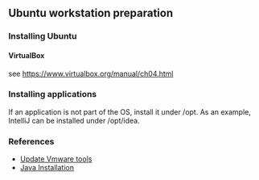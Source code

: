 ## Ubuntu workstation preparation

### Installing Ubuntu

#### VirtualBox
see https://www.virtualbox.org/manual/ch04.html

### Installing applications

If an application is not part of the OS, install it under /opt. As an example, IntelliJ can be installed under /opt/idea.


### References
- [Update Vmware tools](http://kb.vmware.com/selfservice/microsites/search.do?language=en_US&cmd=displayKC&externalId=1022525)
- [Java Installation](https://www.digitalocean.com/community/tutorials/how-to-install-java-on-ubuntu-with-apt-get)
